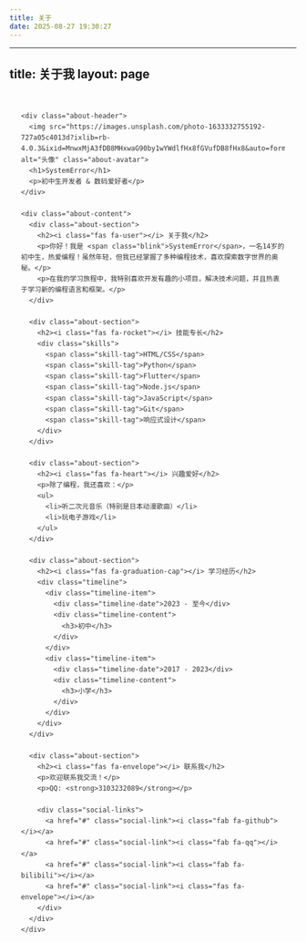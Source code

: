 ```yaml
---
title: 关于
date: 2025-08-27 19:30:27
---
```

---
title: 关于我
layout: page
---

<link rel="stylesheet" href="https://cdnjs.cloudflare.com/ajax/libs/font-awesome/6.4.0/css/all.min.css">
<style>
  /* 基础样式 */
  .about-container {
    max-width: 900px;
    margin: 0 auto;
    padding: 20px;
    font-family: 'Segoe UI', Tahoma, Geneva, Verdana, sans-serif;
    color: #333;
    line-height: 1.6;
  }
  
  .about-card {
    background: linear-gradient(135deg, #6e45e2 0%, #88d3ce 100%);
    border-radius: 20px;
    padding: 30px;
    box-shadow: 0 15px 35px rgba(0, 0, 0, 0.1);
    margin-bottom: 30px;
    position: relative;
    overflow: hidden;
  }
  
  .about-card::before {
    content: "";
    position: absolute;
    top: -50px;
    right: -50px;
    width: 200px;
    height: 200px;
    border-radius: 50%;
    background: rgba(255, 255, 255, 0.1);
    z-index: 0;
  }
  
  .about-card::after {
    content: "";
    position: absolute;
    bottom: -80px;
    left: -80px;
    width: 300px;
    height: 300px;
    border-radius: 50%;
    background: rgba(255, 255, 255, 0.1);
    z-index: 0;
  }
  
  .about-header {
    text-align: center;
    margin-bottom: 30px;
    position: relative;
    z-index: 1;
  }
  
  .about-avatar {
    width: 150px;
    height: 150px;
    border-radius: 50%;
    border: 5px solid rgba(255, 255, 255, 0.3);
    box-shadow: 0 8px 16px rgba(0, 0, 0, 0.1);
    transition: transform 0.3s ease;
  }
  
  .about-avatar:hover {
    transform: scale(1.05);
  }
  
  .about-header h1 {
    margin: 20px 0 5px;
    color: white;
    font-size: 2.5rem;
    text-shadow: 2px 2px 4px rgba(0, 0, 0, 0.3);
  }
  
  .about-header p {
    color: rgba(255, 255, 255, 0.9);
    font-size: 1.2rem;
    margin: 0;
  }
  
  .about-content {
    background: white;
    border-radius: 15px;
    padding: 30px;
    position: relative;
    z-index: 1;
    box-shadow: 0 5px 15px rgba(0, 0, 0, 0.05);
  }
  
  .about-section {
    margin-bottom: 30px;
  }
  
  .about-section h2 {
    color: #6e45e2;
    border-bottom: 2px solid #f0f0f0;
    padding-bottom: 10px;
    margin-top: 0;
    display: flex;
    align-items: center;
  }
  
  .about-section h2 i {
    margin-right: 10px;
    background: linear-gradient(135deg, #6e45e2 0%, #88d3ce 100%);
    -webkit-background-clip: text;
    -webkit-text-fill-color: transparent;
  }
  
  .skills {
    display: flex;
    flex-wrap: wrap;
    gap: 10px;
    margin-top: 15px;
  }
  
  .skill-tag {
    background: linear-gradient(135deg, #6e45e2 0%, #88d3ce 100%);
    color: white;
    padding: 8px 15px;
    border-radius: 50px;
    font-size: 0.9rem;
    box-shadow: 0 4px 8px rgba(0, 0, 0, 0.1);
    transition: transform 0.2s;
  }
  
  .skill-tag:hover {
    transform: translateY(-3px);
  }
  
  .timeline {
    position: relative;
    margin-left: 10px;
    padding-left: 30px;
    border-left: 2px solid #6e45e2;
  }
  
  .timeline-item {
    margin-bottom: 20px;
    position: relative;
  }
  
  .timeline-item::before {
    content: "";
    position: absolute;
    left: -40px;
    top: 5px;
    width: 12px;
    height: 12px;
    border-radius: 50%;
    background: #6e45e2;
  }
  
  .timeline-date {
    font-weight: bold;
    color: #6e45e2;
    margin-bottom: 5px;
  }
  
  .timeline-content h3 {
    margin: 0 0 5px;
    color: #333;
  }
  
  .timeline-content p {
    margin: 0;
    color: #666;
  }
  
  .social-links {
    display: flex;
    justify-content: center;
    gap: 20px;
    margin-top: 20px;
  }
  
  .social-link {
    display: inline-flex;
    align-items: center;
    justify-content: center;
    width: 50px;
    height: 50px;
    border-radius: 50%;
    background: linear-gradient(135deg, #6e45e2 0%, #88d3ce 100%);
    color: white;
    font-size: 1.5rem;
    text-decoration: none;
    transition: transform 0.3s, box-shadow 0.3s;
    box-shadow: 0 4px 8px rgba(0, 0, 0, 0.1);
  }
  
  .social-link:hover {
    transform: translateY(-5px);
    box-shadow: 0 8px 16px rgba(0, 0, 0, 0.2);
  }
  
  .anime-music {
    display: flex;
    flex-wrap: wrap;
    gap: 10px;
    margin-top: 15px;
  }
  
  .music-item {
    background: #f8f9fa;
    border-left: 4px solid #6e45e2;
    padding: 10px 15px;
    border-radius: 4px;
    flex: 1 0 calc(50% - 10px);
    min-width: 200px;
    box-shadow: 0 2px 4px rgba(0, 0, 0, 0.05);
  }
  
  /* 响应式设计 */
  @media (max-width: 768px) {
    .about-container {
      padding: 15px;
    }
    
    .about-card {
      padding: 20px;
    }
    
    .about-content {
      padding: 20px;
    }
    
    .about-avatar {
      width: 120px;
      height: 120px;
    }
    
    .about-header h1 {
      font-size: 2rem;
    }
    
    .skills {
      justify-content: center;
    }
    
    .music-item {
      flex: 1 0 100%;
    }
  }
  
  /* 动漫风格装饰 */
  .anime-decoration {
    position: absolute;
    z-index: 0;
    opacity: 0.1;
  }
  
  .decoration-1 {
    top: 20px;
    right: 20px;
    font-size: 100px;
    transform: rotate(15deg);
  }
  
  .decoration-2 {
    bottom: 20px;
    left: 20px;
    font-size: 80px;
    transform: rotate(-10deg);
  }
  
  /* 闪烁动画 */
  @keyframes blink {
    0%, 100% { opacity: 1; }
    50% { opacity: 0.5; }
  }
  
  .blink {
    animation: blink 2s infinite;
    color: #ff6b6b;
  }
</style>

<div class="about-container">
  <div class="about-card">
    <i class="fas fa-code anime-decoration decoration-1"></i>
    <i class="fas fa-headphones anime-decoration decoration-2"></i>
    
    <div class="about-header">
      <img src="https://images.unsplash.com/photo-1633332755192-727a05c4013d?ixlib=rb-4.0.3&ixid=MnwxMjA3fDB8MHxwaG90by1wYWdlfHx8fGVufDB8fHx8&auto=format&fit=crop&w=200&q=80" alt="头像" class="about-avatar">
      <h1>SystemError</h1>
      <p>初中生开发者 & 数码爱好者</p>
    </div>

    <div class="about-content">
      <div class="about-section">
        <h2><i class="fas fa-user"></i> 关于我</h2>
        <p>你好！我是 <span class="blink">SystemError</span>，一名14岁的初中生，热爱编程！虽然年轻，但我已经掌握了多种编程技术，喜欢探索数字世界的奥秘。</p>
        <p>在我的学习旅程中，我特别喜欢开发有趣的小项目，解决技术问题，并且热衷于学习新的编程语言和框架。</p>
      </div>

      <div class="about-section">
        <h2><i class="fas fa-rocket"></i> 技能专长</h2>
        <div class="skills">
          <span class="skill-tag">HTML/CSS</span>
          <span class="skill-tag">Python</span>
          <span class="skill-tag">Flutter</span>
          <span class="skill-tag">Node.js</span>
          <span class="skill-tag">JavaScript</span>
          <span class="skill-tag">Git</span>
          <span class="skill-tag">响应式设计</span>
        </div>
      </div>

      <div class="about-section">
        <h2><i class="fas fa-heart"></i> 兴趣爱好</h2>
        <p>除了编程，我还喜欢：</p>
        <ul>
          <li>听二次元音乐（特别是日本动漫歌曲）</li>
          <li>玩电子游戏</li>
        </ul>
      </div>

      <div class="about-section">
        <h2><i class="fas fa-graduation-cap"></i> 学习经历</h2>
        <div class="timeline">
          <div class="timeline-item">
            <div class="timeline-date">2023 - 至今</div>
            <div class="timeline-content">
              <h3>初中</h3>
            </div>
          </div>
          <div class="timeline-item">
            <div class="timeline-date">2017 - 2023</div>
            <div class="timeline-content">
              <h3>小学</h3>
            </div>
          </div>
        </div>
      </div>

      <div class="about-section">
        <h2><i class="fas fa-envelope"></i> 联系我</h2>
        <p>欢迎联系我交流！</p>
        <p>QQ: <strong>3103232089</strong></p>
        
        <div class="social-links">
          <a href="#" class="social-link"><i class="fab fa-github"></i></a>
          <a href="#" class="social-link"><i class="fab fa-qq"></i></a>
          <a href="#" class="social-link"><i class="fab fa-bilibili"></i></a>
          <a href="#" class="social-link"><i class="fas fa-envelope"></i></a>
        </div>
      </div>
    </div>
  </div>
</div>